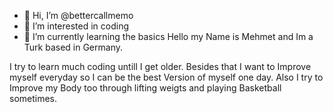 - 👋 Hi, I’m @bettercallmemo
- 👀 I’m interested in coding
- 🌱 I’m currently learning the basics
Hello my Name is Mehmet and Im a Turk based in Germany.

I try to learn much coding untill I get older. Besides that I want to Improve myself everyday so I can be the best Version of myself one day. 
Also I try to Improve my Body too through lifting weigts and playing Basketball sometimes.

<!---
bettercallmemo/bettercallmemo is a ✨ special ✨ repository because its `README.md` (this file) appears on your GitHub profile.
You can click the Preview link to take a look at your changes.
--->
